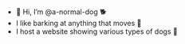 - 👋 Hi, I’m @a-normal-dog 🐕
- I like barking at anything that moves 📢
- I host a website showing various types of dogs 🐶
